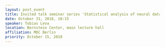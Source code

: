 ```yaml
---
layout: post_event
title: Invited talk seminar series 'Statistical analysis of neural data'
date: October 31, 2018, 10:15
speaker: Tobias Leva
location: Bernstein Center, main lecture hall 
affiliation: MDC Berlin
priority: October 15, 2018
---
```

